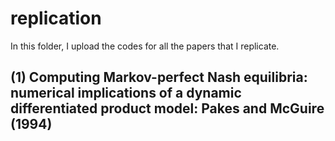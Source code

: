 # replication
In this folder, I upload the codes for all the papers that I replicate.

## (1) Computing Markov-perfect Nash equilibria: numerical implications of a dynamic differentiated product model: Pakes and McGuire (1994)
